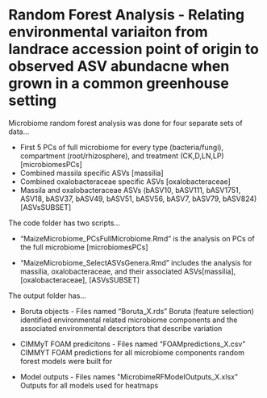 # Random Forest Analysis - Relating environmental variaiton from landrace accession point of origin to observed ASV abundacne when grown in a common greenhouse setting

Microbiome random forest analysis was done for four separate sets of data…

* First 5 PCs of full microbiome for every type (bacteria/fungi), compartment (root/rhizosphere), and treatment (CK,D,LN,LP) [microbiomesPCs]
* Combined massila specific ASVs [massilia]
* Combined oxalobacteraceae specific ASVs [oxalobacteraceae]
* Massila and oxalobacteraceae ASVs (bASV10, bASV111, bASV1751, ASV18, bASV37, bASV49, bASV51, bASV56, bASV7, bASV79, bASV824) [ASVsSUBSET]

The code folder has two scripts…

* “MaizeMicrobiome_PCsFullMicrobiome.Rmd” is the analysis on PCs of the full microbiome [microbiomesPCs]

* “MaizeMicrobiome_SelectASVsGenera.Rmd” includes the analysis for massilia, oxalobacteraceae, and their associated ASVs[massilia], [oxalobacteraceae], [ASVsSUBSET]


The output folder has…

* Boruta objects - Files named “Boruta_X.rds” Boruta (feature selection) identified environmental related microbiome components and the associated environmental descriptors that describe variation

* CIMMyT FOAM predicitons - Files named “FOAMpredictions_X.csv” CIMMYT FOAM predictions for all microbiome components random forest models were built for

* Model outputs - Files names "MicrobimeRFModelOutputs_X.xlsx" Outputs for all models used for heatmaps
